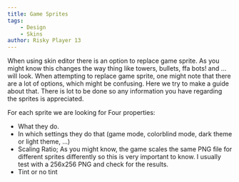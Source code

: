 ```yaml
---
title: Game Sprites
tags: 
    - Design
    - Skins
author: Risky Player 13
--- 
```

When using skin editor there is an option to replace game sprite. As you might know this changes the way thing like towers, bullets, ffa bots! and ... will look.
When attempting to replace game sprite, one might note that there are a lot of options, which might be confusing.
Here we try to make a guide about that. There is lot to be done so any information you have regarding the sprites is appreciated.

For each sprite we are looking for Four properties:

- What they do.
- In which settings they do that (game mode, colorblind mode, dark theme or light theme, ...)
- Scaling Ratio; As you might know, the game scales the same PNG file for different sprites differently so this is very important to know. I usually test with a 256x256 PNG and check for the results.
- Tint or no tint 